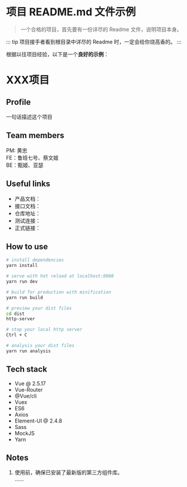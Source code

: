 # 项目 README.md 文件示例
> 一个合格的项目，首先要有一份详尽的 Readme 文件，说明项目本身。

::: tip
项目接手者看到根目录中详尽的 Readme 时，一定会给你烧高香的。
:::

根据以往项目经验，以下是一个**良好的示例**：

# XXX项目

## Profile
一句话描述这个项目

## Team members
PM: 黄忠  
FE：鲁班七号、蔡文姬  
BE：甄姬、亚瑟

## Useful links
* 产品文档：  
* 接口文档：  
* 仓库地址：
* 测试连接：
* 正式链接：

## How to use

``` bash
# install dependencies
yarn install

# serve with hot reload at localhost:8080
yarn run dev

# build for production with minification
yarn run build

# preview your dist files
cd dist
http-server

# stop your local http server
Ctrl + C

# analysis your dist files
yarn run analysis

```

## Tech stack
* Vue @ 2.5.17
* Vue-Router
* @Vue/cli
* Vuex
* ES6
* Axios
* Element-UI @ 2.4.8
* Sass
* MockJS
* Yarn

## Notes
1. 使用前，确保已安装了最新版的第三方组件库。  
......